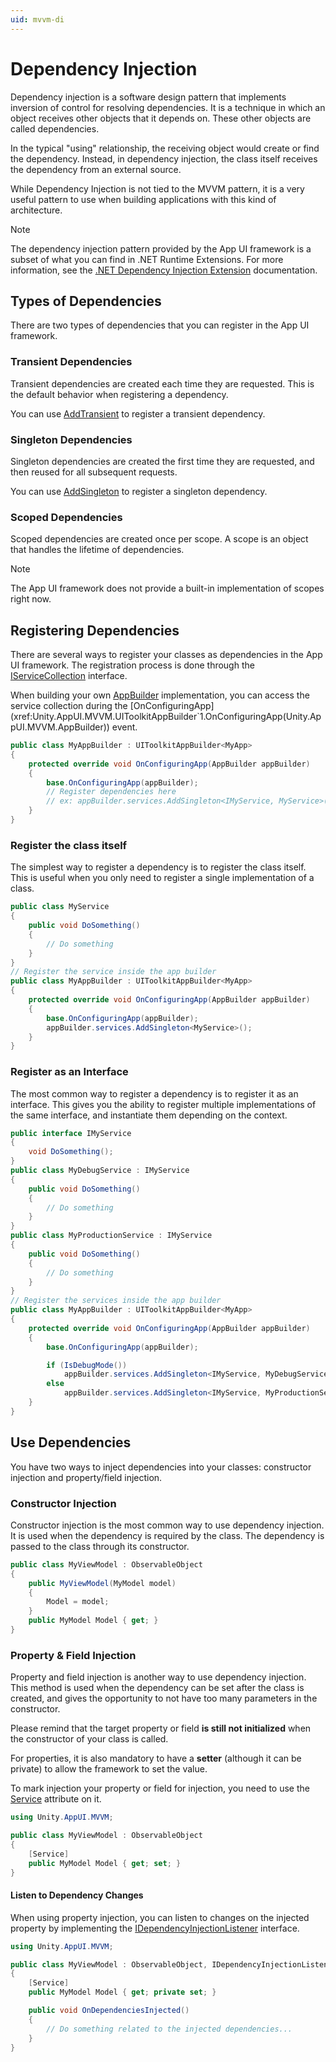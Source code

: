 ```yaml
---
uid: mvvm-di
---
```


# Dependency Injection

Dependency injection is a software design pattern that implements inversion of control for resolving dependencies.
It is a technique in which an object receives other objects that it depends on.
These other objects are called dependencies.

In the typical "using" relationship, the receiving object would create or find the dependency.
Instead, in dependency injection, the class itself receives the dependency from an external source.

While Dependency Injection is not tied to the MVVM pattern, it is a very useful pattern to use when building
applications with this kind of architecture.

> [!NOTE]
> The dependency injection pattern provided by the App UI framework is a subset of what you can find in
> .NET Runtime Extensions. For more information, see the
> [.NET Dependency Injection Extension](https://learn.microsoft.com/en-us/dotnet/core/extensions/dependency-injection) documentation.

## Types of Dependencies

There are two types of dependencies that you can register in the App UI framework.

### Transient Dependencies

Transient dependencies are created each time they are requested. This is the default behavior when registering a dependency.

You can use [AddTransient](xref:Unity.AppUI.MVVM.ServicesCollectionExtensions.AddTransient``1(Unity.AppUI.MVVM.IServiceCollection)) to register a transient dependency.

### Singleton Dependencies

Singleton dependencies are created the first time they are requested, and then reused for all subsequent requests.

You can use [AddSingleton](xref:Unity.AppUI.MVVM.ServicesCollectionExtensions.AddSingleton``1(Unity.AppUI.MVVM.IServiceCollection)) to register a singleton dependency.

### Scoped Dependencies

Scoped dependencies are created once per scope. A scope is an object that handles the lifetime of dependencies.

> [!NOTE]
> The App UI framework does not provide a built-in implementation of scopes right now.

## Registering Dependencies

There are several ways to register your classes as dependencies in the App UI framework. The registration process is
done through the [IServiceCollection](xref:Unity.AppUI.MVVM.IServiceCollection) interface.

When building your own [AppBuilder](xref:Unity.AppUI.MVVM.UIToolkitAppBuilder`1) implementation, you can access the service collection
during the [OnConfiguringApp](xref:Unity.AppUI.MVVM.UIToolkitAppBuilder`1.OnConfiguringApp(Unity.AppUI.MVVM.AppBuilder)) event.

```cs
public class MyAppBuilder : UIToolkitAppBuilder<MyApp>
{
    protected override void OnConfiguringApp(AppBuilder appBuilder)
    {
        base.OnConfiguringApp(appBuilder);
        // Register dependencies here
        // ex: appBuilder.services.AddSingleton<IMyService, MyService>();
    }
}
```

### Register the class itself

The simplest way to register a dependency is to register the class itself. This is useful when you only need to
register a single implementation of a class.

```cs
public class MyService
{
    public void DoSomething()
    {
        // Do something
    }
}
// Register the service inside the app builder
public class MyAppBuilder : UIToolkitAppBuilder<MyApp>
{
    protected override void OnConfiguringApp(AppBuilder appBuilder)
    {
        base.OnConfiguringApp(appBuilder);
        appBuilder.services.AddSingleton<MyService>();
    }
}
```

### Register as an Interface

The most common way to register a dependency is to register it as an interface.
This gives you the ability to register multiple implementations of the same interface, and instantiate them
depending on the context.

```cs
public interface IMyService
{
    void DoSomething();
}
public class MyDebugService : IMyService
{
    public void DoSomething()
    {
        // Do something
    }
}
public class MyProductionService : IMyService
{
    public void DoSomething()
    {
        // Do something
    }
}
// Register the services inside the app builder
public class MyAppBuilder : UIToolkitAppBuilder<MyApp>
{
    protected override void OnConfiguringApp(AppBuilder appBuilder)
    {
        base.OnConfiguringApp(appBuilder);

        if (IsDebugMode())
            appBuilder.services.AddSingleton<IMyService, MyDebugService>();
        else
            appBuilder.services.AddSingleton<IMyService, MyProductionService>();
    }
}
```

## Use Dependencies

You have two ways to inject dependencies into your classes: constructor injection and property/field injection.

### Constructor Injection

Constructor injection is the most common way to use dependency injection.
It is used when the dependency is required by the class.
The dependency is passed to the class through its constructor.

```cs
public class MyViewModel : ObservableObject
{
    public MyViewModel(MyModel model)
    {
        Model = model;
    }
    public MyModel Model { get; }
}
```

### Property &amp; Field Injection

Property and field injection is another way to use dependency injection.
This method is used when the dependency can be set after the class is created,
and gives the opportunity to not have too many parameters in the constructor.

Please remind that the target property or field **is still not
initialized** when the constructor of your class is called.

For properties, it is also mandatory to have a **setter**
(although it can be private) to allow the framework to set the value.

To mark injection your property or field for injection,
you need to use the [Service](xref:Unity.AppUI.MVVM.ServiceAttribute) attribute on it.

```cs
using Unity.AppUI.MVVM;

public class MyViewModel : ObservableObject
{
    [Service]
    public MyModel Model { get; set; }
}
```

#### Listen to Dependency Changes

When using property injection, you can listen to changes on the injected property by implementing the
[IDependencyInjectionListener](xref:Unity.AppUI.MVVM.IDependencyInjectionListener) interface.

```cs
using Unity.AppUI.MVVM;

public class MyViewModel : ObservableObject, IDependencyInjectionListener
{
    [Service]
    public MyModel Model { get; private set; }

    public void OnDependenciesInjected()
    {
        // Do something related to the injected dependencies...
    }
}
```
